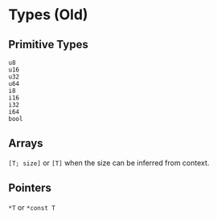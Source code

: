 # Types \(Old\)

## Primitive Types

```text
u8
u16
u32
u64
i8
i16
i32
i64
bool
```

## Arrays

`[T; size]` or `[T]` when the size can be inferred from context.

## Pointers

`*T` or `*const T`


